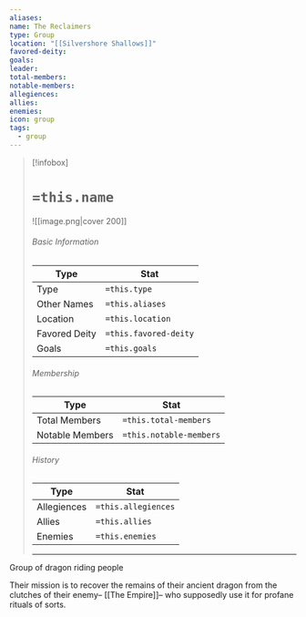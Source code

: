 ```yaml
---
aliases: 
name: The Reclaimers
type: Group
location: "[[Silvershore Shallows]]"
favored-deity: 
goals: 
leader: 
total-members: 
notable-members: 
allegiences: 
allies: 
enemies: 
icon: group
tags:
  - group
---
```

> [!infobox]
> # `=this.name` 
> ![[image.png|cover 200]]
> ###### Basic Information
> | Type | Stat |
> | ---- | ---- |
> | Type | `=this.type` |
> | Other Names | `=this.aliases` |
> |  Location | `=this.location` |
> |  Favored Deity    | `=this.favored-deity`   |
> | Goals | `=this.goals` |
> 
> ###### Membership
> | Type | Stat |
> | ---- | ---- |
> | Total Members | `=this.total-members` |
> | Notable Members | `=this.notable-members` |
>
> ###### History
> | Type | Stat |
> | ---- | ---- |
> | Allegiences  | `=this.allegiences` |
> | Allies | `=this.allies` |
> | Enemies | `=this.enemies` |
> --- 





Group of dragon riding people

Their mission is to recover the remains of their ancient dragon from the clutches of their enemy– [[The Empire]]– who supposedly use it for profane rituals of sorts.